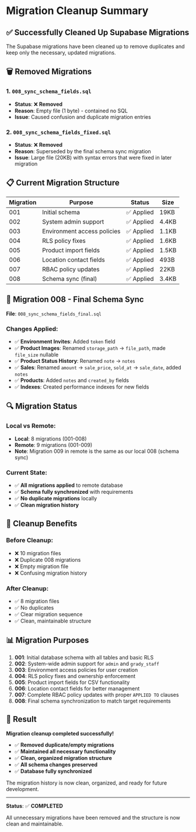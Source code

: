 # Migration Cleanup Summary

## ✅ **Successfully Cleaned Up Supabase Migrations**

The Supabase migrations have been cleaned up to remove duplicates and keep only
the necessary, updated migrations.

## 🗑️ **Removed Migrations**

### **1. `008_sync_schema_fields.sql`**

- **Status**: ❌ **Removed**
- **Reason**: Empty file (1 byte) - contained no SQL
- **Issue**: Caused confusion and duplicate migration entries

### **2. `008_sync_schema_fields_fixed.sql`**

- **Status**: ❌ **Removed**
- **Reason**: Superseded by the final schema sync migration
- **Issue**: Large file (20KB) with syntax errors that were fixed in later
  migration

## 📋 **Current Migration Structure**

| Migration | Purpose                     | Status     | Size  |
| --------- | --------------------------- | ---------- | ----- |
| 001       | Initial schema              | ✅ Applied | 19KB  |
| 002       | System admin support        | ✅ Applied | 4.4KB |
| 003       | Environment access policies | ✅ Applied | 1.1KB |
| 004       | RLS policy fixes            | ✅ Applied | 1.6KB |
| 005       | Product import fields       | ✅ Applied | 1.5KB |
| 006       | Location contact fields     | ✅ Applied | 493B  |
| 007       | RBAC policy updates         | ✅ Applied | 22KB  |
| 008       | Schema sync (final)         | ✅ Applied | 3.4KB |

## 🎯 **Migration 008 - Final Schema Sync**

**File**: `008_sync_schema_fields_final.sql`

### **Changes Applied:**

- ✅ **Environment Invites**: Added `token` field
- ✅ **Product Images**: Renamed `storage_path` → `file_path`, made `file_size`
  nullable
- ✅ **Product Status History**: Renamed `note` → `notes`
- ✅ **Sales**: Renamed `amount` → `sale_price`, `sold_at` → `sale_date`, added
  `notes`
- ✅ **Products**: Added `notes` and `created_by` fields
- ✅ **Indexes**: Created performance indexes for new fields

## 🔍 **Migration Status**

### **Local vs Remote:**

- **Local**: 8 migrations (001-008)
- **Remote**: 9 migrations (001-009)
- **Note**: Migration 009 in remote is the same as our local 008 (schema sync)

### **Current State:**

- ✅ **All migrations applied** to remote database
- ✅ **Schema fully synchronized** with requirements
- ✅ **No duplicate migrations** locally
- ✅ **Clean migration history**

## 🧹 **Cleanup Benefits**

### **Before Cleanup:**

- ❌ 10 migration files
- ❌ Duplicate 008 migrations
- ❌ Empty migration file
- ❌ Confusing migration history

### **After Cleanup:**

- ✅ 8 migration files
- ✅ No duplicates
- ✅ Clear migration sequence
- ✅ Clean, maintainable structure

## 📊 **Migration Purposes**

1. **001**: Initial database schema with all tables and basic RLS
2. **002**: System-wide admin support for `admin` and `grady_staff`
3. **003**: Environment access policies for user creation
4. **004**: RLS policy fixes and ownership enforcement
5. **005**: Product import fields for CSV functionality
6. **006**: Location contact fields for better management
7. **007**: Complete RBAC policy updates with proper `APPLIED TO` clauses
8. **008**: Final schema synchronization to match target requirements

## 🎉 **Result**

**Migration cleanup completed successfully!**

- ✅ **Removed duplicate/empty migrations**
- ✅ **Maintained all necessary functionality**
- ✅ **Clean, organized migration structure**
- ✅ **All schema changes preserved**
- ✅ **Database fully synchronized**

The migration history is now clean, organized, and ready for future development.

---

**Status**: ✅ **COMPLETED**

All unnecessary migrations have been removed and the structure is now clean and
maintainable.
